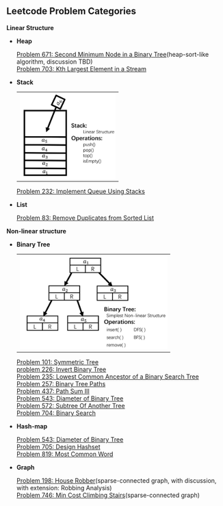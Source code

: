 ## Leetcode Problem Categories

**Linear Structure**

* **Heap**
    
    [Problem 671: Second Minimum Node in a Binary Tree](problem671.md)(heap-sort-like algorithm, discussion TBD)  
    [Problem 703: Kth Largest Element in a Stream](problem703.md)

* **Stack**
    <table><tr><td><img src="attached/categories/stack.jpg" height="200"></td></tr></table>  

    [Problem 232: Implement Queue Using Stacks](problem232.md)  
    
* **List**

    [Problem 83: Remove Duplicates from Sorted List](problem83.md)

**Non-linear structure**

* **Binary Tree**
    <table><tr><td><img src="attached/categories/bitree.jpg" height="220"></td></tr></table>  

    [Problem 101: Symmetric Tree](problem101.md)  
    [problem 226: Invert Binary Tree](problem226.md)  
    [Problem 235: Lowest Common Ancestor of a Binary Search Tree](problem235.md)  
    [Problem 257: Binary Tree Paths](problem257.md)  
    [Problem 437: Path Sum III](problem437.md)  
    [Problem 543: Diameter of Binary Tree](problem543.md)  
    [Problem 572: Subtree Of Another Tree](problem572.md)  
    [Problem 704: Binary Search](problem704.md)
    

* **Hash-map**

    [Problem 543: Diameter of Binary Tree](problem543.md)  
    [Problem 705: Design Hashset](problem705.md)  
    [Problem 819: Most Common Word](problem819.md)  
    
* **Graph**

    [Problem 198: House Robber](problem198.md)(sparse-connected graph, with discussion, with extension: Robbing Analysis)  
    [Problem 746: Min Cost Climbing Stairs](problem746.md)(sparse-connected graph)



